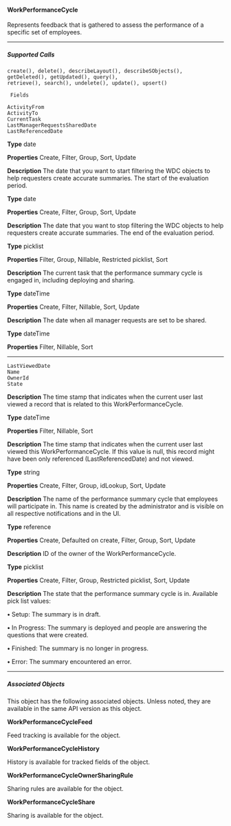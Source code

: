 #### WorkPerformanceCycle

Represents feedback that is gathered to assess the performance of a specific set of employees.


-----

##### Supported Calls
```
create(), delete(), describeLayout(), describeSObjects(), getDeleted(), getUpdated(), query(),
retrieve(), search(), undelete(), update(), upsert()

 Fields

```
```
ActivityFrom
ActivityTo
CurrentTask
LastManagerRequestsSharedDate
LastReferencedDate

```

**Type**
date

**Properties**
Create, Filter, Group, Sort, Update

**Description**
The date that you want to start filtering the WDC objects to help requesters create
accurate summaries. The start of the evaluation period.

**Type**
date

**Properties**
Create, Filter, Group, Sort, Update

**Description**
The date that you want to stop filtering the WDC objects to help requesters create
accurate summaries. The end of the evaluation period.

**Type**
picklist

**Properties**
Filter, Group, Nillable, Restricted picklist, Sort

**Description**
The current task that the performance summary cycle is engaged in, including
deploying and sharing.

**Type**
dateTime

**Properties**
Create, Filter, Nillable, Sort, Update

**Description**
The date when all manager requests are set to be shared.

**Type**
dateTime

**Properties**
Filter, Nillable, Sort


-----

```
LastViewedDate
Name
OwnerId
State

```

**Description**
The time stamp that indicates when the current user last viewed a record that is
related to this WorkPerformanceCycle.

**Type**
dateTime

**Properties**
Filter, Nillable, Sort

**Description**
The time stamp that indicates when the current user last viewed this
WorkPerformanceCycle. If this value is null, this record might have been only
referenced (LastReferencedDate) and not viewed.

**Type**
string

**Properties**
Create, Filter, Group, idLookup, Sort, Update

**Description**
The name of the performance summary cycle that employees will participate in.
This name is created by the administrator and is visible on all respective
notifications and in the UI.

**Type**
reference

**Properties**
Create, Defaulted on create, Filter, Group, Sort, Update

**Description**
ID of the owner of the WorkPerformanceCycle.

**Type**
picklist

**Properties**
Create, Filter, Group, Restricted picklist, Sort, Update

**Description**
The state that the performance summary cycle is in. Available pick list values:

**•** Setup: The summary is in draft.

**•** In Progress: The summary is deployed and people are answering the questions
that were created.

**•** Finished: The summary is no longer in progress.

**•** Error: The summary encountered an error.


-----

##### Associated Objects

This object has the following associated objects. Unless noted, they are available in the same API version as this object.

**WorkPerformanceCycleFeed**

Feed tracking is available for the object.

**WorkPerformanceCycleHistory**

History is available for tracked fields of the object.

**WorkPerformanceCycleOwnerSharingRule**

Sharing rules are available for the object.

**WorkPerformanceCycleShare**

Sharing is available for the object.
